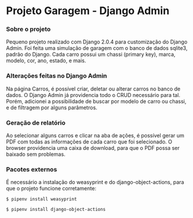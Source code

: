 # Projeto Garagem - Django Admin
### Sobre o projeto
Pequeno projeto realizado com Django 2.0.4 para customização do Django Admin. 
Foi feita uma simulação de garagem com o banco de dados sqlite3, padrão do Django. Cada carro possui um chassi (primary key), marca, modelo, cor, ano, estado, e mais.

### Alterações feitas no Django Admin
Na página Carros, é possível criar, deletar ou alterar carros no banco de dados. O Django Admin já providencia todo o CRUD necessário para tal.
Porém, adicionei a possibilidade de buscar por modelo de carro ou chassi, e de filtragem por alguns parâmetros.

### Geração de relatório
Ao selecionar alguns carros e clicar na aba de ações, é possível gerar um PDF com todas as informações de cada carro que foi selecionado. O browser
providencia uma caixa de download, para que o PDF possa ser baixado sem problemas.

### Pacotes externos
É necessário a instalação do weasyprint e do django-object-actions, para que o projeto funcione corretamente:
```shell
$ pipenv install weasyprint

$ pipenv install django-object-actions
```
